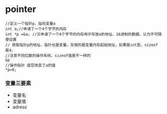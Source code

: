 # pointer

```
//定义一个指针p，指向变量a
int a;//申请了一个4个字节的内存
int *p =&a; //又申请了一个4个字节的内存用于存放a的地址，16进制的数据，认为不可随便设置
// 获取指针p的地址，指针也是变量，存放的是变量内存起始地址，如果是int型，sizeof 是4，
//注意不同位数的操作系统，sizeof值是不一样的
&p
//操作指针 底层改变了a的值
*p=8;

```
### 变量三要素
- 变量名
- 变量值
- adress